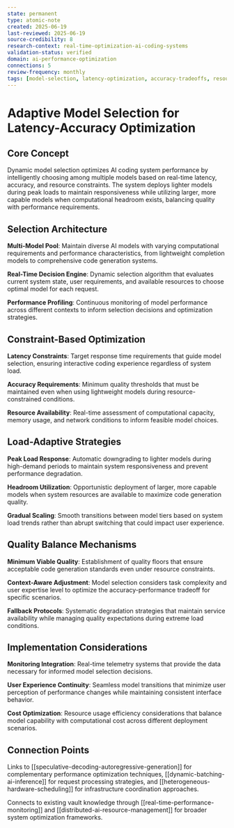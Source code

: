 ```yaml
---
state: permanent
type: atomic-note
created: 2025-06-19
last-reviewed: 2025-06-19
source-credibility: 8
research-context: real-time-optimization-ai-coding-systems
validation-status: verified
domain: ai-performance-optimization
connections: 5
review-frequency: monthly
tags: [model-selection, latency-optimization, accuracy-tradeoffs, resource-management, real-time-systems]
---
```


# Adaptive Model Selection for Latency-Accuracy Optimization

## Core Concept

Dynamic model selection optimizes AI coding system performance by intelligently choosing among multiple models based on real-time latency, accuracy, and resource constraints. The system deploys lighter models during peak loads to maintain responsiveness while utilizing larger, more capable models when computational headroom exists, balancing quality with performance requirements.

## Selection Architecture

**Multi-Model Pool**: Maintain diverse AI models with varying computational requirements and performance characteristics, from lightweight completion models to comprehensive code generation systems.

**Real-Time Decision Engine**: Dynamic selection algorithm that evaluates current system state, user requirements, and available resources to choose optimal model for each request.

**Performance Profiling**: Continuous monitoring of model performance across different contexts to inform selection decisions and optimization strategies.

## Constraint-Based Optimization

**Latency Constraints**: Target response time requirements that guide model selection, ensuring interactive coding experience regardless of system load.

**Accuracy Requirements**: Minimum quality thresholds that must be maintained even when using lightweight models during resource-constrained conditions.

**Resource Availability**: Real-time assessment of computational capacity, memory usage, and network conditions to inform feasible model choices.

## Load-Adaptive Strategies

**Peak Load Response**: Automatic downgrading to lighter models during high-demand periods to maintain system responsiveness and prevent performance degradation.

**Headroom Utilization**: Opportunistic deployment of larger, more capable models when system resources are available to maximize code generation quality.

**Gradual Scaling**: Smooth transitions between model tiers based on system load trends rather than abrupt switching that could impact user experience.

## Quality Balance Mechanisms

**Minimum Viable Quality**: Establishment of quality floors that ensure acceptable code generation standards even under resource constraints.

**Context-Aware Adjustment**: Model selection considers task complexity and user expertise level to optimize the accuracy-performance tradeoff for specific scenarios.

**Fallback Protocols**: Systematic degradation strategies that maintain service availability while managing quality expectations during extreme load conditions.

## Implementation Considerations

**Monitoring Integration**: Real-time telemetry systems that provide the data necessary for informed model selection decisions.

**User Experience Continuity**: Seamless model transitions that minimize user perception of performance changes while maintaining consistent interface behavior.

**Cost Optimization**: Resource usage efficiency considerations that balance model capability with computational cost across different deployment scenarios.

## Connection Points

Links to [[speculative-decoding-autoregressive-generation]] for complementary performance optimization techniques, [[dynamic-batching-ai-inference]] for request processing strategies, and [[heterogeneous-hardware-scheduling]] for infrastructure coordination approaches.

Connects to existing vault knowledge through [[real-time-performance-monitoring]] and [[distributed-ai-resource-management]] for broader system optimization frameworks.